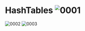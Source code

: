 # HashTables ![0001](https://user-images.githubusercontent.com/109164699/232237881-eb4e6318-62fd-4272-bf2b-324ced4516f5.jpg)
![0002](https://user-images.githubusercontent.com/109164699/232237879-9e3a2842-a045-49c2-bf57-b592633672ec.jpg)
![0003](https://user-images.githubusercontent.com/109164699/232237880-24866371-c70f-46fc-ba8c-171dc74f888a.jpg)

